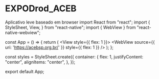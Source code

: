 # EXPODrod_ACEB
Aplicativo leve baseado em browser
import React from "react";
import { StyleSheet, View, } from "react-native";
import { WebView } from "react-native-webview";

const App = () => {
  return (
    <View style={{ flex: 1 }}>
      <WebView
        source={{ uri: 'https://acebsp.org.br/' }}
        style={{ flex: 1 }}
        />
    </View>
  );
};

const styles = StyleSheet.create({
  container: {
    flex: 1,
    justifyContent: "center",
    alignItems: "center",
  },
});


export default App;
